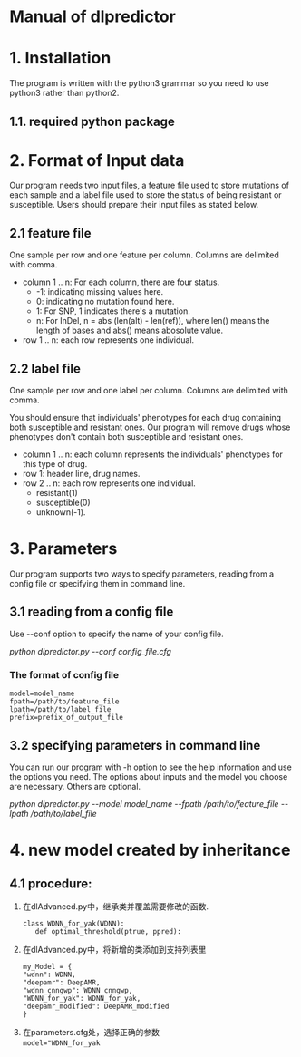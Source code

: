 # Manual of dlpredictor

# 1. Installation
The program is written with the python3 grammar so you need to use python3 rather than python2.
## 1.1. required python package

# 2. Format of Input data
Our program needs two input files, a feature file used to store mutations of each sample and a label file used to store the status of being resistant or susceptible. Users should prepare their input files as stated below. 
## 2.1 feature file
One sample per row and one feature per column. Columns are delimited with comma.
      
- column 1 .. n: For each column, there are four status.
    - -1: indicating missing values here.
    - 0:  indicating no mutation found here.
    - 1:  For SNP, 1 indicates there's a mutation.
    - n:  For InDel, n = abs (len(alt) - len(ref)), where len() means the length of bases
                     and abs() means abosolute value.
- row 1 .. n: each row represents one individual.

## 2.2 label file
One sample per row and one label per column. Columns are delimited with comma.

You should ensure that individuals' phenotypes for each drug containing both susceptible and resistant ones. 
Our program will remove drugs whose phenotypes don't contain both susceptible and resistant ones.

- column 1 .. n: each column represents the individuals' phenotypes for this type of drug.
- row 1: header line, drug names.
- row 2 .. n: each row represents one individual.
  - resistant(1)
  - susceptible(0)
  - unknown(-1).
  
# 3. Parameters
Our program supports two ways to specify parameters, reading from a config file or specifying them in command line.
## 3.1 reading from a config file
Use --conf option to specify the name of your config file.

*python dlpredictor.py --conf config_file.cfg*

### The format of config file 

    model=model_name
    fpath=/path/to/feature_file
    lpath=/path/to/label_file
    prefix=prefix_of_output_file
 
## 3.2 specifying parameters in command line
You can run our program with -h option to see the help information and use the options you need. The options about inputs and the model you choose are necessary. Others are optional.

*python dlpredictor.py --model model_name --fpath /path/to/feature_file --lpath /path/to/label_file*

# 4. new model created by inheritance
## 4.1 procedure:
  1. 在dlAdvanced.py中，继承类并覆盖需要修改的函数.  
     ```
     class WDNN_for_yak(WDNN):
        def optimal_threshold(ptrue, ppred):
     ```
  2. 在dlAdvanced.py中，将新增的类添加到支持列表里  
     ```
     my_Model = {  
     "wdnn": WDNN,
     "deepamr": DeepAMR,
     "wdnn_cnngwp": WDNN_cnngwp,
     "WDNN_for_yak": WDNN_for_yak,
     "deepamr_modified": DeepAMR_modified
     }
     ```
  3. 在parameters.cfg处，选择正确的参数  
     `model="WDNN_for_yak`
